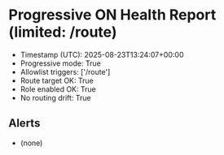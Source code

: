 # Progressive ON Health Report (limited: /route)

- Timestamp (UTC): 2025-08-23T13:24:07+00:00
- Progressive mode: True
- Allowlist triggers: ['/route']
- Route target OK: True
- Role enabled OK: True
- No routing drift: True

## Alerts
- (none)
